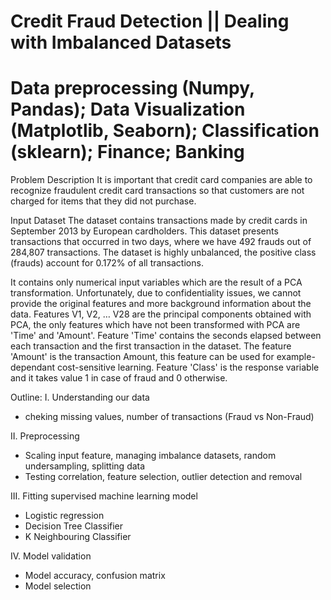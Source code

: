 # Credit Fraud Detection || Dealing with Imbalanced Datasets
# Data preprocessing (Numpy, Pandas); Data Visualization (Matplotlib, Seaborn); Classification (sklearn); Finance; Banking

Problem Description
It is important that credit card companies are able to recognize fraudulent credit card transactions so that customers are not charged for items that they did not purchase.

Input Dataset
The dataset contains transactions made by credit cards in September 2013 by European cardholders.
This dataset presents transactions that occurred in two days, where we have 492 frauds out of 284,807 transactions. The dataset is highly unbalanced, the positive class (frauds) account for 0.172% of all transactions.

It contains only numerical input variables which are the result of a PCA transformation. Unfortunately, due to confidentiality issues, we cannot provide the original features and more background information about the data. Features V1, V2, … V28 are the principal components obtained with PCA, the only features which have not been transformed with PCA are 'Time' and 'Amount'. Feature 'Time' contains the seconds elapsed between each transaction and the first transaction in the dataset. The feature 'Amount' is the transaction Amount, this feature can be used for example-dependant cost-sensitive learning. Feature 'Class' is the response variable and it takes value 1 in case of fraud and 0 otherwise.

Outline:
I. Understanding our data
  - cheking missing values, number of transactions (Fraud vs Non-Fraud)

II. Preprocessing
  - Scaling input feature, managing imbalance datasets, random undersampling, splitting data
  - Testing correlation, feature selection, outlier detection and removal

III. Fitting supervised machine learning model
  - Logistic regression
  - Decision Tree Classifier
  - K Neighbouring Classifier
  
IV. Model validation
  - Model accuracy, confusion matrix
  - Model selection
